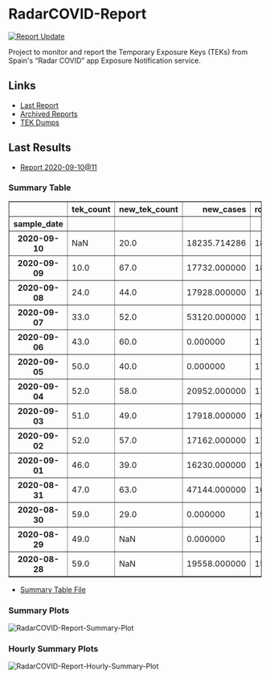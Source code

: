 # RadarCOVID-Report

[![Report Update](https://github.com/pvieito/RadarCOVID-Report/workflows/Report%20Update/badge.svg?event=schedule)](https://github.com/pvieito/RadarCOVID-Report/blob/master/RadarCOVID-Report.ipynb)

Project to monitor and report the Temporary Exposure Keys (TEKs) from Spain's “Radar COVID” app Exposure Notification service.

## Links

- [Last Report](https://github.com/pvieito/RadarCOVID-Report/blob/master/Notebooks/RadarCOVID-Report/Current/RadarCOVID-Report.ipynb) 
- [Archived Reports](https://github.com/pvieito/RadarCOVID-Report/tree/master/Notebooks/RadarCOVID-Report)
- [TEK Dumps](https://github.com/pvieito/RadarCOVID-Report/tree/master/Data/TEKs)

## Last Results

- [Report 2020-09-10@11](https://github.com/pvieito/RadarCOVID-Report/blob/master/Notebooks/RadarCOVID-Report/Hourly/RadarCOVID-Report-2020-09-10@11.ipynb)

### Summary Table

<table border="1" class="dataframe">
  <thead>
    <tr style="text-align: right;">
      <th></th>
      <th>tek_count</th>
      <th>new_tek_count</th>
      <th>new_cases</th>
      <th>rolling_mean_new_cases</th>
      <th>tek_count_per_new_case</th>
      <th>new_tek_count_per_new_case</th>
      <th>new_tek_devices</th>
      <th>new_tek_devices_per_new_case</th>
      <th>new_tek_count_per_new_tek_device</th>
    </tr>
    <tr>
      <th>sample_date</th>
      <th></th>
      <th></th>
      <th></th>
      <th></th>
      <th></th>
      <th></th>
      <th></th>
      <th></th>
      <th></th>
    </tr>
  </thead>
  <tbody>
    <tr>
      <th>2020-09-10</th>
      <td>NaN</td>
      <td>20.0</td>
      <td>18235.714286</td>
      <td>18235.714286</td>
      <td>NaN</td>
      <td>0.001097</td>
      <td>10.0</td>
      <td>0.000548</td>
      <td>2.000000</td>
    </tr>
    <tr>
      <th>2020-09-09</th>
      <td>10.0</td>
      <td>67.0</td>
      <td>17732.000000</td>
      <td>18235.714286</td>
      <td>0.000548</td>
      <td>0.003674</td>
      <td>21.0</td>
      <td>0.001152</td>
      <td>3.190476</td>
    </tr>
    <tr>
      <th>2020-09-08</th>
      <td>24.0</td>
      <td>44.0</td>
      <td>17928.000000</td>
      <td>18154.285714</td>
      <td>0.001322</td>
      <td>0.002424</td>
      <td>18.0</td>
      <td>0.000992</td>
      <td>2.444444</td>
    </tr>
    <tr>
      <th>2020-09-07</th>
      <td>33.0</td>
      <td>52.0</td>
      <td>53120.000000</td>
      <td>17911.714286</td>
      <td>0.001842</td>
      <td>0.002903</td>
      <td>22.0</td>
      <td>0.001228</td>
      <td>2.363636</td>
    </tr>
    <tr>
      <th>2020-09-06</th>
      <td>43.0</td>
      <td>60.0</td>
      <td>0.000000</td>
      <td>17058.000000</td>
      <td>0.002521</td>
      <td>0.003517</td>
      <td>24.0</td>
      <td>0.001407</td>
      <td>2.500000</td>
    </tr>
    <tr>
      <th>2020-09-05</th>
      <td>50.0</td>
      <td>40.0</td>
      <td>0.000000</td>
      <td>17058.000000</td>
      <td>0.002931</td>
      <td>0.002345</td>
      <td>17.0</td>
      <td>0.000997</td>
      <td>2.352941</td>
    </tr>
    <tr>
      <th>2020-09-04</th>
      <td>52.0</td>
      <td>58.0</td>
      <td>20952.000000</td>
      <td>17058.000000</td>
      <td>0.003048</td>
      <td>0.003400</td>
      <td>20.0</td>
      <td>0.001172</td>
      <td>2.900000</td>
    </tr>
    <tr>
      <th>2020-09-03</th>
      <td>51.0</td>
      <td>49.0</td>
      <td>17918.000000</td>
      <td>16858.857143</td>
      <td>0.003025</td>
      <td>0.002906</td>
      <td>19.0</td>
      <td>0.001127</td>
      <td>2.578947</td>
    </tr>
    <tr>
      <th>2020-09-02</th>
      <td>52.0</td>
      <td>57.0</td>
      <td>17162.000000</td>
      <td>17058.571429</td>
      <td>0.003048</td>
      <td>0.003341</td>
      <td>14.0</td>
      <td>0.000821</td>
      <td>4.071429</td>
    </tr>
    <tr>
      <th>2020-09-01</th>
      <td>46.0</td>
      <td>39.0</td>
      <td>16230.000000</td>
      <td>16691.428571</td>
      <td>0.002756</td>
      <td>0.002337</td>
      <td>14.0</td>
      <td>0.000839</td>
      <td>2.785714</td>
    </tr>
    <tr>
      <th>2020-08-31</th>
      <td>47.0</td>
      <td>63.0</td>
      <td>47144.000000</td>
      <td>16406.285714</td>
      <td>0.002865</td>
      <td>0.003840</td>
      <td>25.0</td>
      <td>0.001524</td>
      <td>2.520000</td>
    </tr>
    <tr>
      <th>2020-08-30</th>
      <td>59.0</td>
      <td>29.0</td>
      <td>0.000000</td>
      <td>15209.142857</td>
      <td>0.003879</td>
      <td>0.001907</td>
      <td>16.0</td>
      <td>0.001052</td>
      <td>1.812500</td>
    </tr>
    <tr>
      <th>2020-08-29</th>
      <td>49.0</td>
      <td>NaN</td>
      <td>0.000000</td>
      <td>15209.142857</td>
      <td>0.003222</td>
      <td>NaN</td>
      <td>27.0</td>
      <td>0.001775</td>
      <td>NaN</td>
    </tr>
    <tr>
      <th>2020-08-28</th>
      <td>59.0</td>
      <td>NaN</td>
      <td>19558.000000</td>
      <td>15209.142857</td>
      <td>0.003879</td>
      <td>NaN</td>
      <td>NaN</td>
      <td>NaN</td>
      <td>NaN</td>
    </tr>
  </tbody>
</table>

- [Summary Table File](https://github.com/pvieito/RadarCOVID-Report/blob/master/Data/Resources/Current/RadarCOVID-Report-Summary-Table.csv)

### Summary Plots

![RadarCOVID-Report-Summary-Plot](https://github.com/pvieito/RadarCOVID-Report/raw/master/Data/Resources/Current/RadarCOVID-Report-Summary-Plots.png)

### Hourly Summary Plots

![RadarCOVID-Report-Hourly-Summary-Plot](https://github.com/pvieito/RadarCOVID-Report/raw/master/Data/Resources/Current/RadarCOVID-Report-Hourly-Summary-Plots.png)
